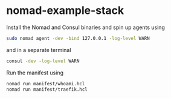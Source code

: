 # nomad-example-stack

Install the Nomad and Consul binaries and spin up agents using

```sh
sudo nomad agent -dev -bind 127.0.0.1 -log-level WARN
```

and in a separate terminal

```sh
consul -dev -log-level WARN
```

Run the manifest using

```sh
nomad run manifest/whoami.hcl
nomad run manifest/traefik.hcl
```
